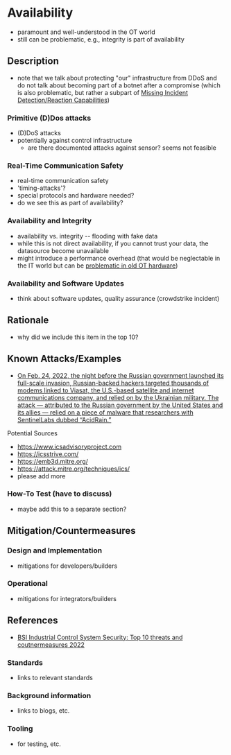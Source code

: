 # Availability

- paramount and well-understood in the OT world
- still can be problematic, e.g., integrity is part of availability

## Description

- note that we talk about protecting "our" infrastructure from DDoS and do not talk about becoming part of a botnet after a compromise (which is also problematic, but rather a subpart of [Missing Incident Detection/Reaction Capabilities](./missing-incident-detection-response.md))

### Primitive (D)Dos attacks

  - (D)DoS attacks
  - potentially against control infrastructure
    - are there documented attacks against sensor? seems not feasible

### Real-Time Communication Safety

  - real-time communication safety
  - 'timing-attacks'?
  - special protocols and hardware needed?
  - do we see this as part of availability?

### Availability and Integrity

  - availability vs. integrity -- flooding with fake data
  - while this is not direct availability, if you cannot trust your data, the datasource become unavailable
  - might introduce a performance overhead (that would be neglectable in the IT world but can be [problematic in old OT hardware](./components-with-insufficient-security-capabilities.md))

### Availability and Software Updates

  - think about software updates, quality assurance (crowdstrike incident)

## Rationale

- why did we include this item in the top 10?

## Known Attacks/Examples

- [On Feb. 24, 2022, the night before the Russian government launched its full-scale invasion, Russian-backed hackers targeted thousands of modems linked to Viasat, the U.S.-based satellite and internet communications company, and relied on by the Ukrainian military. The attack — attributed to the Russian government by the United States and its allies — relied on a piece of malware that researchers with SentinelLabs dubbed “AcidRain.” ](https://www.cyberscoop.com/russia-ukraine-viasat-modem-hack-acidrain/)

Potential Sources

- <https://www.icsadvisoryproject.com>
- <https://icsstrive.com/>
- <https://emb3d.mitre.org/>
- <https://attack.mitre.org/techniques/ics/>
- please add more

### How-To Test (have to discuss)

- maybe add this to a separate section?

## Mitigation/Countermeasures

### Design and Implementation

- mitigations for developers/builders

### Operational

- mitigations for integrators/builders

## References

- [BSI Industrial Control System Security: Top 10 threats and coutnermeasures 2022](https://www.allianz-fuer-cybersicherheit.de/SharedDocs/Downloads/Webs/ACS/DE/BSI-CS/BSI-CS_005E.pdf?__blob=publicationFile&v=6)

### Standards

- links to relevant standards

### Background information

- links to blogs, etc.

### Tooling

- for testing, etc.
